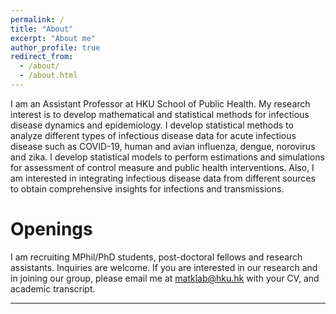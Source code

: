 ```yaml
---
permalink: /
title: "About"
excerpt: "About me"
author_profile: true
redirect_from: 
  - /about/
  - /about.html
---
```


I am an Assistant Professor at HKU School of Public Health. My research interest is to develop mathematical and statistical methods for infectious disease dynamics and epidemiology. I develop statistical methods to analyze different types of infectious disease data for acute infectious disease such as COVID-19, human and avian influenza, dengue, norovirus and zika. I develop statistical models to perform estimations and simulations for assessment of control measure and public health interventions. Also, I am interested in integrating infectious disease data from different sources to obtain comprehensive insights for infections and transmissions. 

Openings
======
I am recruiting MPhil/PhD students, post-doctoral fellows and research assistants. Inquiries are welcome. If you are interested in our research and in joining our group, please email me at matklab@hku.hk with your CV, and academic transcript.


------
